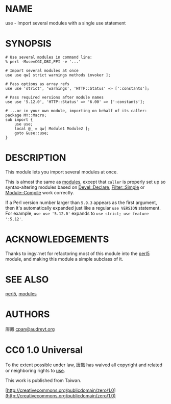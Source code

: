 # NAME

use - Import several modules with a single use statement

# SYNOPSIS

    # Use several modules in command line:
    % perl -Muse=CGI,DBI,PPI -e '...'

    # Import several modules at once
    use use qw[ strict warnings methods invoker ];

    # Pass options as array refs
    use use 'strict', 'warnings', 'HTTP::Status' => [':constants'];

    # Pass required versions after module names
    use use '5.12.0', 'HTTP::Status' => '6.00' => [':constants'];

    # ...or in your own module, importing on behalf of its caller:
    package MY::Macro;
    sub import {
        use use;
        local @_ = qw[ Module1 Module2 ];
        goto &use::use;
    }

# DESCRIPTION

This module lets you import several modules at once.

This is almost the same as [modules](http://search.cpan.org/perldoc?modules), except that `caller` is
properly set up so syntax-altering modules based on [Devel::Declare](http://search.cpan.org/perldoc?Devel::Declare),
[Filter::Simple](http://search.cpan.org/perldoc?Filter::Simple) or [Module::Compile](http://search.cpan.org/perldoc?Module::Compile) work correctly.

If a Perl version number larger than `5.9.3` appears as the first argument,
then it's automatically expanded just like a regular `use VERSION` statement.
For example, `use use '5.12.0'` expands to `use strict; use feature ':5.12'`.

# ACKNOWLEDGEMENTS

Thanks to ingy∵net for refactoring most of this module into the [perl5](http://search.cpan.org/perldoc?perl5)
module, and making this module a simple subclass of it.

# SEE ALSO

[perl5](http://search.cpan.org/perldoc?perl5), [modules](http://search.cpan.org/perldoc?modules)

# AUTHORS

唐鳳 <cpan@audreyt.org>

# CC0 1.0 Universal

To the extent possible under law, 唐鳳 has waived all copyright and related
or neighboring rights to [use](http://search.cpan.org/perldoc?use).

This work is published from Taiwan.

[http://creativecommons.org/publicdomain/zero/1.0](http://creativecommons.org/publicdomain/zero/1.0)
